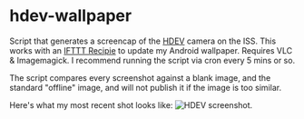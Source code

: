 hdev-wallpaper
==============

Script that generates a screencap of the [HDEV](http://www.ustream.tv/channel/iss-hdev-payload) camera on the ISS. This works with an [IFTTT Recipie](https://ifttt.com/recipes/228742-iss-hdev-android-wallpaper) to update my Android wallpaper. Requires VLC & Imagemagick. I recommend running the script via cron every 5 mins or so. 

The script compares every screenshot against a blank image, and the standard "offline" image, and will not publish it if the image is too similar. 

Here's what my most recent shot looks like:  ![HDEV screenshot](http://billeberly.com/hdev/hdev.jpg).
